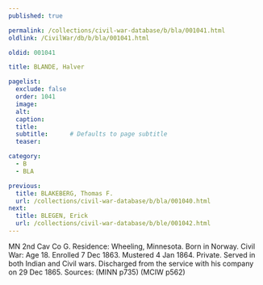 ```yaml
---
published: true

permalink: /collections/civil-war-database/b/bla/001041.html
oldlink: /CivilWar/db/b/bla/001041.html

oldid: 001041

title: BLANDE, Halver

pagelist:
  exclude: false
  order: 1041
  image: 
  alt:
  caption:
  title:
  subtitle:      # Defaults to page subtitle
  teaser:

category: 
  - B 
  - BLA

previous:
  title: BLAKEBERG, Thomas F.
  url: /collections/civil-war-database/b/bla/001040.html  
next:
  title: BLEGEN, Erick
  url: /collections/civil-war-database/b/ble/001042.html   
---
```

MN 2nd Cav Co G. Residence: Wheeling, Minnesota. Born in Norway. Civil War: Age 18. Enrolled 7 Dec 1863. Mustered 4 Jan 1864. Private. Served in both Indian and Civil wars. Discharged from the service with his company on 29 Dec 1865. Sources: (MINN p735) (MCIW p562)